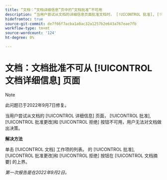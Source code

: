```yaml
---
title: “文档：“文档详细信息”页中的“文档批准”不可用
description: “当用户尝试从文档的详细信息页面批准文档时， [!UICONTROL 批准], [!UICONTROL 批准更改]和 [!UICONTROL 拒绝] 按钮不可用，用户无法对文档做出决策。”
hidefromtoc: true
source-git-commit: de7f66f7acba1a0ac32a1257b2e643a767eae7fb
workflow-type: tm+mt
source-wordcount: '124'
ht-degree: 0%

---
```



# 文档：文档批准不可从 [!UICONTROL 文档详细信息] 页面

>[!NOTE]
>
>此问题已于2022年9月7日修复。

当用户尝试从文档的 [!UICONTROL 详细信息] 页面， [!UICONTROL 批准], [!UICONTROL 批准更改]和 [!UICONTROL 拒绝] 按钮不可用，用户无法对文档做出决策。

**解决方法**

单击 [!UICONTROL 文档] 工作项的列表。 的 [!UICONTROL 批准], [!UICONTROL 批准更改]和 [!UICONTROL 拒绝] 按钮在 [!UICONTROL 文档摘要] 的上界。

_第一次报告是在2022年9月2日。_


